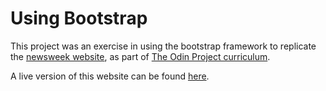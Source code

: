 # Using Bootstrap

This project was an exercise in using the bootstrap framework to replicate the
[newsweek website](https://www.newsweek.com), as part of
[The Odin Project curriculum](https://www.theodinproject.com/lessons/using-bootstrap).

A live version of this website can be found [here](https://rankoliang.github.io/using-bootstrap/).
